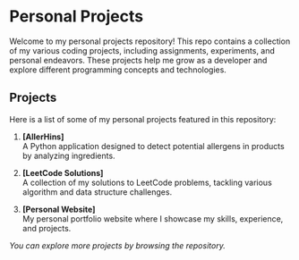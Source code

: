 # Personal Projects

Welcome to my personal projects repository! This repo contains a collection of my various coding projects, including assignments, experiments, and personal endeavors. These projects help me grow as a developer and explore different programming concepts and technologies.

## Projects

Here is a list of some of my personal projects featured in this repository:

1. **[AllerHins]**  
   A Python application designed to detect potential allergens in products by analyzing ingredients.  

2. **[LeetCode Solutions]**  
   A collection of my solutions to LeetCode problems, tackling various algorithm and data structure challenges.
   
3. **[Personal Website]**  
   My personal portfolio website where I showcase my skills, experience, and projects.  

_You can explore more projects by browsing the repository._



